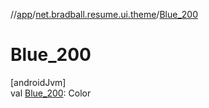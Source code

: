 //[app](../../index.md)/[net.bradball.resume.ui.theme](index.md)/[Blue_200](-blue_200.md)

# Blue_200

[androidJvm]\
val [Blue_200](-blue_200.md): Color
